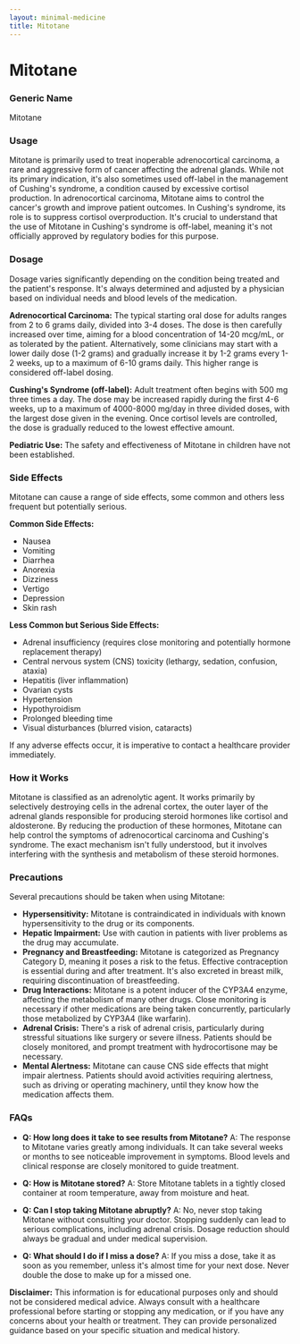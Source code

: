 ```yaml
---
layout: minimal-medicine
title: Mitotane
---
```


# Mitotane
### Generic Name
Mitotane

### Usage
Mitotane is primarily used to treat inoperable adrenocortical carcinoma, a rare and aggressive form of cancer affecting the adrenal glands.  While not its primary indication, it's also sometimes used off-label in the management of Cushing's syndrome, a condition caused by excessive cortisol production.  In adrenocortical carcinoma, Mitotane aims to control the cancer's growth and improve patient outcomes.  In Cushing's syndrome, its role is to suppress cortisol overproduction.  It's crucial to understand that the use of Mitotane in Cushing's syndrome is off-label, meaning it's not officially approved by regulatory bodies for this purpose.

### Dosage
Dosage varies significantly depending on the condition being treated and the patient's response.  It's always determined and adjusted by a physician based on individual needs and blood levels of the medication.

**Adrenocortical Carcinoma:**  The typical starting oral dose for adults ranges from 2 to 6 grams daily, divided into 3-4 doses. The dose is then carefully increased over time, aiming for a blood concentration of 14-20 mcg/mL, or as tolerated by the patient.  Alternatively, some clinicians may start with a lower daily dose (1-2 grams) and gradually increase it by 1-2 grams every 1-2 weeks, up to a maximum of 6-10 grams daily.  This higher range is considered off-label dosing.

**Cushing's Syndrome (off-label):**  Adult treatment often begins with 500 mg three times a day. The dose may be increased rapidly during the first 4-6 weeks, up to a maximum of 4000-8000 mg/day in three divided doses, with the largest dose given in the evening.  Once cortisol levels are controlled, the dose is gradually reduced to the lowest effective amount.

**Pediatric Use:**  The safety and effectiveness of Mitotane in children have not been established.

### Side Effects
Mitotane can cause a range of side effects, some common and others less frequent but potentially serious.

**Common Side Effects:**

*   Nausea
*   Vomiting
*   Diarrhea
*   Anorexia
*   Dizziness
*   Vertigo
*   Depression
*   Skin rash

**Less Common but Serious Side Effects:**

*   Adrenal insufficiency (requires close monitoring and potentially hormone replacement therapy)
*   Central nervous system (CNS) toxicity (lethargy, sedation, confusion, ataxia)
*   Hepatitis (liver inflammation)
*   Ovarian cysts
*   Hypertension
*   Hypothyroidism
*   Prolonged bleeding time
*   Visual disturbances (blurred vision, cataracts)


If any adverse effects occur, it is imperative to contact a healthcare provider immediately.

### How it Works
Mitotane is classified as an adrenolytic agent.  It works primarily by selectively destroying cells in the adrenal cortex, the outer layer of the adrenal glands responsible for producing steroid hormones like cortisol and aldosterone. By reducing the production of these hormones, Mitotane can help control the symptoms of adrenocortical carcinoma and Cushing's syndrome.  The exact mechanism isn't fully understood, but it involves interfering with the synthesis and metabolism of these steroid hormones.

### Precautions
Several precautions should be taken when using Mitotane:

*   **Hypersensitivity:** Mitotane is contraindicated in individuals with known hypersensitivity to the drug or its components.
*   **Hepatic Impairment:**  Use with caution in patients with liver problems as the drug may accumulate.
*   **Pregnancy and Breastfeeding:** Mitotane is categorized as Pregnancy Category D, meaning it poses a risk to the fetus. Effective contraception is essential during and after treatment.  It's also excreted in breast milk, requiring discontinuation of breastfeeding.
*   **Drug Interactions:** Mitotane is a potent inducer of the CYP3A4 enzyme, affecting the metabolism of many other drugs.  Close monitoring is necessary if other medications are being taken concurrently, particularly those metabolized by CYP3A4 (like warfarin).
*   **Adrenal Crisis:**  There's a risk of adrenal crisis, particularly during stressful situations like surgery or severe illness.  Patients should be closely monitored, and prompt treatment with hydrocortisone may be necessary.
*   **Mental Alertness:** Mitotane can cause CNS side effects that might impair alertness.  Patients should avoid activities requiring alertness, such as driving or operating machinery, until they know how the medication affects them.


### FAQs

*   **Q: How long does it take to see results from Mitotane?**  A: The response to Mitotane varies greatly among individuals.  It can take several weeks or months to see noticeable improvement in symptoms.  Blood levels and clinical response are closely monitored to guide treatment.

*   **Q: How is Mitotane stored?** A: Store Mitotane tablets in a tightly closed container at room temperature, away from moisture and heat.

*   **Q: Can I stop taking Mitotane abruptly?** A: No, never stop taking Mitotane without consulting your doctor.  Stopping suddenly can lead to serious complications, including adrenal crisis.  Dosage reduction should always be gradual and under medical supervision.

*   **Q: What should I do if I miss a dose?** A: If you miss a dose, take it as soon as you remember, unless it's almost time for your next dose.  Never double the dose to make up for a missed one.


**Disclaimer:** This information is for educational purposes only and should not be considered medical advice.  Always consult with a healthcare professional before starting or stopping any medication, or if you have any concerns about your health or treatment.  They can provide personalized guidance based on your specific situation and medical history.

